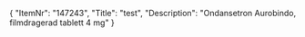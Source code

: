 {
  "ItemNr": "147243",
  "Title": "test",
  "Description": "Ondansetron Aurobindo, filmdragerad tablett 4 mg"
}